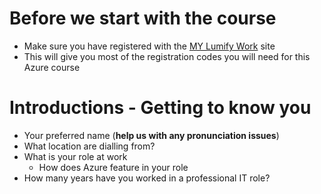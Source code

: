 # Before we start with the course
- Make sure you have registered with the [MY Lumify Work](https://my.lumifywork.com) site
- This will give you most of the registration codes you will need for this Azure course

# Introductions - Getting to know you
- Your preferred name (**help us with any pronunciation issues**)
- What location are dialling from?
- What is your role at work
  - How does Azure feature in your role  
- How many years have you worked in a professional IT role?
